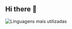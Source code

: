 ## Hi there 👋
![Linguagens mais utilizadas](https://github-readme-stats.vercel.app/api?username=l-furquim&theme=dark&show_icons=true)
